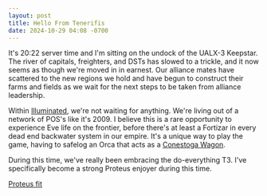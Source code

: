 ```yaml
---
layout: post
title: Hello From Tenerifis
date: 2024-10-29 04:08 -0700
---
```


It's 20:22 server time and I'm sitting on the undock of the UALX-3 Keepstar. The river of capitals, freighters, and DSTs has slowed to a trickle, and it now seems as though we're moved in in earnest. Our alliance mates have scattered to the new regions we hold and have begun to construct their farms and fields as we wait for the next steps to be taken from alliance leadership.

Within [Illuminated](https://illuminatedcorp.com), we're not waiting for anything. We're living out of a network of POS's like it's 2009. I believe this is a rare opportunity to experience Eve life on the frontier, before there's at least a Fortizar in every dead end backwater system in our empire. It's a unique way to play the game, having to safelog an Orca that acts as a [Conestoga Wagon](https://en.wikipedia.org/wiki/Conestoga_wagon).

During this time, we've really been embracing the do-everything T3. I've specifically become a strong Proteus enjoyer during this time.

[Proteus fit](https://pastebin.com/a3AtMiAh)
